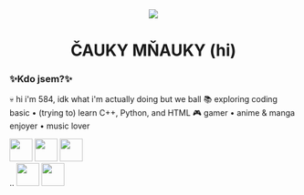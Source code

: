 <div id="header" align="center">
  <img src="https://media.giphy.com/media/v1.Y2lkPTc5MGI3NjExbXFoaDh2Mzg1OTc4bGZzYjd6MTc5bjg5cTBmYTd0N2J3NHpqbm96NCZlcD12MV9pbnRlcm5hbF9naWZfYnlfaWQmY3Q9Zw/SdBCTQOuO2AlZYX3sM/giphy.gif"/>
</div>
<h1 align="center">
  ČAUKY MŇAUKY (hi)
</h1>

### ✨Kdo jsem?✨
💀 hi i'm 584, idk what i'm actually doing but we ball
📚 exploring coding basic • (trying to) learn C++, Python, and HTML
🎮 gamer • anime & manga enjoyer • music lover

<div>
  <img height="40" width="40" src="https://cdn.simpleicons.org/cplusplus/pink" />
  <img height="40" width="40" src="https://cdn.simpleicons.org/html5/pink" />
  <img height="40" width="40" src="https://cdn.simpleicons.org/python/pink" />
</div>
..
</div>
   <img height="40" width="40" src="https://cdn.simpleicons.org/html5/pink" />
</div>
<img height="40" width="40" src="https://cdn.simpleicons.org/python/pink" />

